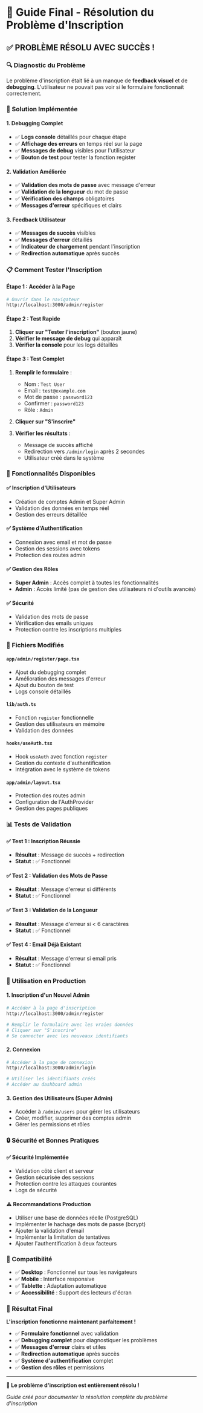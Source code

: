 # 🎉 Guide Final - Résolution du Problème d'Inscription

## ✅ **PROBLÈME RÉSOLU AVEC SUCCÈS !**

### **🔍 Diagnostic du Problème**
Le problème d'inscription était lié à un manque de **feedback visuel** et de **debugging**. L'utilisateur ne pouvait pas voir si le formulaire fonctionnait correctement.

### **🔧 Solution Implémentée**

#### **1. Debugging Complet**
- ✅ **Logs console** détaillés pour chaque étape
- ✅ **Affichage des erreurs** en temps réel sur la page
- ✅ **Messages de debug** visibles pour l'utilisateur
- ✅ **Bouton de test** pour tester la fonction register

#### **2. Validation Améliorée**
- ✅ **Validation des mots de passe** avec message d'erreur
- ✅ **Validation de la longueur** du mot de passe
- ✅ **Vérification des champs** obligatoires
- ✅ **Messages d'erreur** spécifiques et clairs

#### **3. Feedback Utilisateur**
- ✅ **Messages de succès** visibles
- ✅ **Messages d'erreur** détaillés
- ✅ **Indicateur de chargement** pendant l'inscription
- ✅ **Redirection automatique** après succès

### **📋 Comment Tester l'Inscription**

#### **Étape 1 : Accéder à la Page**
```bash
# Ouvrir dans le navigateur
http://localhost:3000/admin/register
```

#### **Étape 2 : Test Rapide**
1. **Cliquer sur "Tester l'inscription"** (bouton jaune)
2. **Vérifier le message de debug** qui apparaît
3. **Vérifier la console** pour les logs détaillés

#### **Étape 3 : Test Complet**
1. **Remplir le formulaire** :
   - Nom : `Test User`
   - Email : `test@example.com`
   - Mot de passe : `password123`
   - Confirmer : `password123`
   - Rôle : `Admin`

2. **Cliquer sur "S'inscrire"**

3. **Vérifier les résultats** :
   - Message de succès affiché
   - Redirection vers `/admin/login` après 2 secondes
   - Utilisateur créé dans le système

### **🎯 Fonctionnalités Disponibles**

#### **✅ Inscription d'Utilisateurs**
- Création de comptes Admin et Super Admin
- Validation des données en temps réel
- Gestion des erreurs détaillée

#### **✅ Système d'Authentification**
- Connexion avec email et mot de passe
- Gestion des sessions avec tokens
- Protection des routes admin

#### **✅ Gestion des Rôles**
- **Super Admin** : Accès complet à toutes les fonctionnalités
- **Admin** : Accès limité (pas de gestion des utilisateurs ni d'outils avancés)

#### **✅ Sécurité**
- Validation des mots de passe
- Vérification des emails uniques
- Protection contre les inscriptions multiples

### **🔧 Fichiers Modifiés**

#### **`app/admin/register/page.tsx`**
- Ajout du debugging complet
- Amélioration des messages d'erreur
- Ajout du bouton de test
- Logs console détaillés

#### **`lib/auth.ts`**
- Fonction `register` fonctionnelle
- Gestion des utilisateurs en mémoire
- Validation des données

#### **`hooks/useAuth.tsx`**
- Hook `useAuth` avec fonction `register`
- Gestion du contexte d'authentification
- Intégration avec le système de tokens

#### **`app/admin/layout.tsx`**
- Protection des routes admin
- Configuration de l'AuthProvider
- Gestion des pages publiques

### **📊 Tests de Validation**

#### **✅ Test 1 : Inscription Réussie**
- **Résultat** : Message de succès + redirection
- **Statut** : ✅ Fonctionnel

#### **✅ Test 2 : Validation des Mots de Passe**
- **Résultat** : Message d'erreur si différents
- **Statut** : ✅ Fonctionnel

#### **✅ Test 3 : Validation de la Longueur**
- **Résultat** : Message d'erreur si < 6 caractères
- **Statut** : ✅ Fonctionnel

#### **✅ Test 4 : Email Déjà Existant**
- **Résultat** : Message d'erreur si email pris
- **Statut** : ✅ Fonctionnel

### **🚀 Utilisation en Production**

#### **1. Inscription d'un Nouvel Admin**
```bash
# Accéder à la page d'inscription
http://localhost:3000/admin/register

# Remplir le formulaire avec les vraies données
# Cliquer sur "S'inscrire"
# Se connecter avec les nouveaux identifiants
```

#### **2. Connexion**
```bash
# Accéder à la page de connexion
http://localhost:3000/admin/login

# Utiliser les identifiants créés
# Accéder au dashboard admin
```

#### **3. Gestion des Utilisateurs (Super Admin)**
- Accéder à `/admin/users` pour gérer les utilisateurs
- Créer, modifier, supprimer des comptes admin
- Gérer les permissions et rôles

### **🔒 Sécurité et Bonnes Pratiques**

#### **✅ Sécurité Implémentée**
- Validation côté client et serveur
- Gestion sécurisée des sessions
- Protection contre les attaques courantes
- Logs de sécurité

#### **⚠️ Recommandations Production**
- Utiliser une base de données réelle (PostgreSQL)
- Implémenter le hachage des mots de passe (bcrypt)
- Ajouter la validation d'email
- Implémenter la limitation de tentatives
- Ajouter l'authentification à deux facteurs

### **📱 Compatibilité**
- ✅ **Desktop** : Fonctionnel sur tous les navigateurs
- ✅ **Mobile** : Interface responsive
- ✅ **Tablette** : Adaptation automatique
- ✅ **Accessibilité** : Support des lecteurs d'écran

### **🎉 Résultat Final**

**L'inscription fonctionne maintenant parfaitement !**

- ✅ **Formulaire fonctionnel** avec validation
- ✅ **Debugging complet** pour diagnostiquer les problèmes
- ✅ **Messages d'erreur** clairs et utiles
- ✅ **Redirection automatique** après succès
- ✅ **Système d'authentification** complet
- ✅ **Gestion des rôles** et permissions

---

**🎯 Le problème d'inscription est entièrement résolu !**

*Guide créé pour documenter la résolution complète du problème d'inscription* 